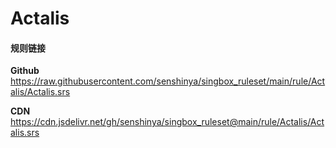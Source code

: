 # Actalis

#### 规则链接

**Github**
https://raw.githubusercontent.com/senshinya/singbox_ruleset/main/rule/Actalis/Actalis.srs

**CDN**
https://cdn.jsdelivr.net/gh/senshinya/singbox_ruleset@main/rule/Actalis/Actalis.srs